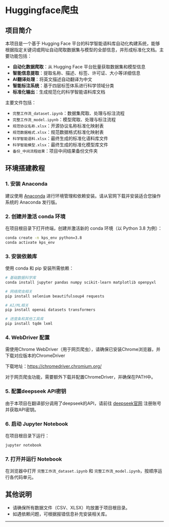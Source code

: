 # Huggingface爬虫

## 项目简介

本项目是一个基于 Hugging Face 平台的科学智能语料库自动化构建系统，能够根据指定关键词或网址自动爬取数据集与模型的全部信息，并形成标准化文档。主要功能包括：

- **自动化数据爬取**：从 Hugging Face 平台批量获取数据集和模型信息
- **智能信息提取**：提取名称、描述、标签、许可证、大小等详细信息  
- **AI翻译处理**：将英文描述自动翻译为中文
- **智能标注系统**：基于四层标签体系进行科学领域分类
- **标准化输出**：生成规范化的科学智能语料库文档

主要文件包括：

- `完整工作流_dataset.ipynb`：数据集爬取、处理与标注流程
- `完整工作流_model.ipynb`：模型爬取、处理与标注流程
- `规范协议名称.xlsx`：开源协议名称标准化映射表
- `规范数据格式.xlsx`：规范数据格式标准化映射表
- `科学智能语料.xlsx`：最终生成的标准化语料库文件
- `科学智能模型.xlsx`：最终生成的标准化模型库文件
- `备份_中间流程结果`：项目中间结果备份文件夹

## 环境搭建教程

### 1. 安装 Anaconda
建议使用 [Anaconda](https://www.anaconda.com/products/individual) 进行环境管理和依赖安装。请从官网下载并安装适合您操作系统的 Anaconda 发行版。

### 2. 创建并激活 conda 环境
在项目根目录下打开终端，创建并激活新的 conda 环境（以 Python 3.8 为例）：
```bash
conda create -n kps_env python=3.8
conda activate kps_env
```

### 3. 安装依赖库
使用 conda 和 pip 安装所需依赖：
```bash
# 基础数据科学库
conda install jupyter pandas numpy scikit-learn matplotlib openpyxl

# 网络爬虫相关
pip install selenium beautifulsoup4 requests

# AI/ML相关
pip install openai datasets transformers

# 进度条和其他工具库
pip install tqdm lxml
```

### 4. WebDriver 配置
需使用Chrome WebDriver（用于网页爬虫），请确保已安装Chrome浏览器，并下载对应版本的ChromeDriver

下载地址：https://chromedriver.chromium.org/

对于网页爬虫功能，需要额外下载并配置ChromeDriver，并确保在PATH中。

### 5. 配置deepseek API密钥
由于本项目在翻译部分调用了deepseek的API，请前往 [deepseek官网](https://platform.deepseek.com/) 注册账号并获取API密钥。

### 6. 启动 Jupyter Notebook
在项目根目录下运行：
```bash
jupyter notebook
```

### 7. 打开并运行 Notebook
在浏览器中打开 `完整工作流_dataset.ipynb` 和 `完整工作流_model.ipynb`，按顺序运行各代码单元。

## 其他说明
- 请确保所有数据文件（CSV、XLSX）均放置于项目根目录。
- 如遇依赖问题，可根据报错信息补充安装相关库。

---
